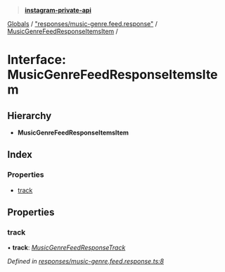 > **[instagram-private-api](../README.md)**

[Globals](../README.md) / ["responses/music-genre.feed.response"](../modules/_responses_music_genre_feed_response_.md) / [MusicGenreFeedResponseItemsItem](_responses_music_genre_feed_response_.musicgenrefeedresponseitemsitem.md) /

# Interface: MusicGenreFeedResponseItemsItem

## Hierarchy

* **MusicGenreFeedResponseItemsItem**

## Index

### Properties

* [track](_responses_music_genre_feed_response_.musicgenrefeedresponseitemsitem.md#track)

## Properties

###  track

• **track**: *[MusicGenreFeedResponseTrack](_responses_music_genre_feed_response_.musicgenrefeedresponsetrack.md)*

*Defined in [responses/music-genre.feed.response.ts:8](https://github.com/dilame/instagram-private-api/blob/01eb399/src/responses/music-genre.feed.response.ts#L8)*